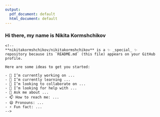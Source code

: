 ```yaml
---
output:
  pdf_document: default
  html_document: default
---
```


### <center></center>Hi there, my name is Nikita Kormshchikov

```{=html}
<!--
**nikitakormshchikov/nikitakormshchikov** is a ✨ _special_ ✨ repository because its `README.md` (this file) appears on your GitHub profile.

Here are some ideas to get you started:

- 🔭 I’m currently working on ...
- 🌱 I’m currently learning ...
- 👯 I’m looking to collaborate on ...
- 🤔 I’m looking for help with ...
- 💬 Ask me about ...
- 📫 How to reach me: ...
- 😄 Pronouns: ...
- ⚡ Fun fact: ...
-->
```
